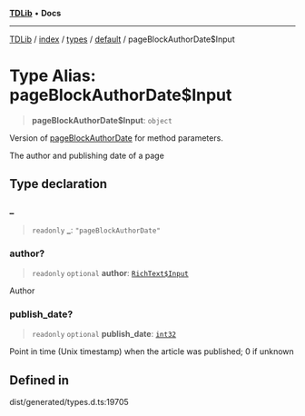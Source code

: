 [**TDLib**](../../../../../../README.md) • **Docs**

***

[TDLib](../../../../../../modules.md) / [index](../../../../../README.md) / [types](../../../README.md) / [default](../README.md) / pageBlockAuthorDate$Input

# Type Alias: pageBlockAuthorDate$Input

> **pageBlockAuthorDate$Input**: `object`

Version of [pageBlockAuthorDate](pageBlockAuthorDate.md) for method parameters.

The author and publishing date of a page

## Type declaration

### \_

> `readonly` **\_**: `"pageBlockAuthorDate"`

### author?

> `readonly` `optional` **author**: [`RichText$Input`](RichText$Input.md)

Author

### publish\_date?

> `readonly` `optional` **publish\_date**: [`int32`](int32-1.md)

Point in time (Unix timestamp) when the article was published; 0 if unknown

## Defined in

dist/generated/types.d.ts:19705
